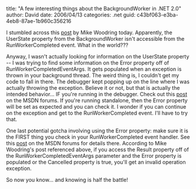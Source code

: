 
title: "A few interesting things about the BackgroundWorker in .NET 2.0"
author: David
date: 2006/04/13
categories: .net
guid: c43bf063-e3ba-4eb8-87ae-1b960c356216

I stumbled across this [post](http://pluralsight.com/blogs/mike/archive/2005/10/21/15783.aspx) by Mike Woodring today. Apparently, the UserState property from the BackgroundWorker isn't accessible from the RunWorkerCompleted event. What in the world???

Anyway, I wasn't actually looking for information on the UserState property -- I was trying to find some information on the Error property off of RunWorkerCompletedEventArgs. It gets populated when an exception is thrown in your background thread. The weird thing is, I couldn't get my code to fall in there. The debugger kept popping up on the line where I was actually throwing the exception. Believe it or not, but that is actually the intended behavior... IF you're running in the debugger. Check out this [post](http://forums.microsoft.com/MSDN/ShowPost.aspx?PostID=206957&SiteID=1) on the MSDN forums. If you're running standalone, then the Error property will be set as expected and you can check it. I wonder if you can continue on the exception and get to the RunWorkerCompleted event. I'll have to try that.

One last potential gotcha involving using the Error property: make sure it is the FIRST thing you check in your RunWorkerCompleted event handler. See this [post](http://forums.microsoft.com/MSDN/ShowPost.aspx?PostID=302191&SiteID=1) on the MSDN forums for details there. According to Mike Woodring's post referenced above, if you access the Result property off of the RunWorkerCompletedEventArgs parameter and the Error property is populated or the Cancelled property is true, you'll get an invalid operation exception.

So now you know... and knowing is half the battle!

